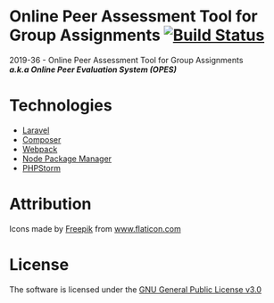# Online Peer Assessment Tool for Group Assignments [![Build Status](https://travis-ci.com/Damian96/peer-assesment-app.svg?branch=master)](https://travis-ci.com/Damian96/peer-assesment-app)
2019-36 - Online Peer Assessment Tool for Group Assignments<br>
***a.k.a Online Peer Evaluation System (OPES)***

# Technologies
* [Laravel](https://github.com/laravel/laravel)
* [Composer](https://getcomposer.org/)
* [Webpack](https://webpack.js.org/)
* [Node Package Manager](https://www.npmjs.com/)
* [PHPStorm](https://www.jetbrains.com/phpstorm/promo/)

# Attribution
<div>Icons made by <a href="https://www.flaticon.com/authors/freepik" title="Freepik">Freepik</a> from <a href="https://www.flaticon.com/" title="Flaticon">www.flaticon.com</a></div>

# License
The software is licensed under the [GNU General Public License v3.0](https://github.com/Damian96/peer-assesment-app/blob/master/LICENSE)
